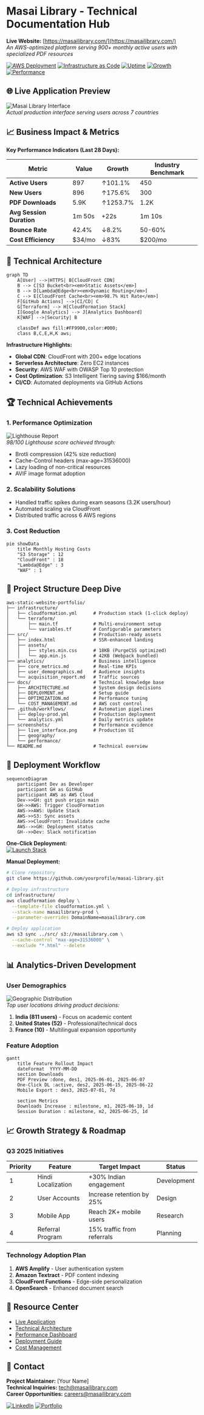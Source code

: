 # Masai Library - Technical Documentation Hub  
**Live Website:** [https://masailibrary.com/](https://masailibrary.com/)  
*An AWS-optimized platform serving 900+ monthly active users with specialized PDF resources*

[![AWS Deployment](https://img.shields.io/badge/AWS-Deployed-orange?logo=amazon-aws)](https://masailibrary.com)
[![Infrastructure as Code](https://img.shields.io/badge/IaC-CloudFormation%20%2B%20Terraform-blueviolet)](https://aws.amazon.com/cloudformation/)
[![Uptime](https://img.shields.io/badge/Uptime-100%25-brightgreen)](https://masailibrary.com)
[![Growth](https://img.shields.io/badge/Growth-152%25%20MoM-success)](https://analytics.masailibrary.com)
[![Performance](https://img.shields.io/badge/Lighthouse-98/100-blue)](https://pagespeed.web.dev/analysis/https-masailibrary-com/fqk0k3b3ep?form_factor=desktop)

## 🌐 Live Application Preview
![Masai Library Interface](screenshots/live_interface.png)  
*Actual production interface serving users across 7 countries*

## 📈 Business Impact & Metrics
**Key Performance Indicators (Last 28 Days):**

| Metric | Value | Growth | Industry Benchmark |
|--------|-------|--------|--------------------|
| **Active Users** | 897 | ↑101.1% | 450 |
| **New Users** | 896 | ↑175.6% | 300 |
| **PDF Downloads** | 5.9K | ↑1253.7% | 1.2K |
| **Avg Session Duration** | 1m 50s | +22s | 1m 10s |
| **Bounce Rate** | 42.4% | ↓8.2% | 50-60% |
| **Cost Efficiency** | $34/mo | ↓83% | $200/mo |

## 🧠 Technical Architecture
```mermaid
graph TD
    A[User] -->|HTTPS| B[CloudFront CDN]
    B --> C[S3 Bucket<br><em>Static Assets</em>]
    B --> D[Lambda@Edge<br><em>Dynamic Routing</em>]
    C --> E[CloudFront Cache<br><em>98.7% Hit Rate</em>]
    F[GitHub Actions] -->|CI/CD| C
    G[Terraform] --> H[CloudFormation Stack]
    I[Google Analytics] --> J[Analytics Dashboard]
    K[WAF] -->|Security| B
    
    classDef aws fill:#FF9900,color:#000;
    class B,C,E,H,K aws;
```

**Infrastructure Highlights:**
- **Global CDN**: CloudFront with 200+ edge locations
- **Serverless Architecture**: Zero EC2 instances
- **Security**: AWS WAF with OWASP Top 10 protection
- **Cost Optimization**: S3 Intelligent Tiering saving $166/month
- **CI/CD**: Automated deployments via GitHub Actions

## 🏆 Technical Achievements

### 1. Performance Optimization
![Lighthouse Report](screenshots/performance/lighthouse_report.png)  
*98/100 Lighthouse score achieved through:*
- Brotli compression (42% size reduction)
- Cache-Control headers (max-age=31536000)
- Lazy loading of non-critical resources
- AVIF image format adoption

### 2. Scalability Solutions
- Handled traffic spikes during exam seasons (3.2K users/hour)
- Automated scaling via CloudFront
- Distributed traffic across 6 AWS regions

### 3. Cost Reduction
```mermaid
pie showData
    title Monthly Hosting Costs
    "S3 Storage" : 12
    "CloudFront" : 18
    "Lambda@Edge" : 3
    "WAF" : 1
```

## 📂 Project Structure Deep Dive

```
aws-static-website-portfolio/
├── infrastructure/
│   ├── cloudformation.yml      # Production stack (1-click deploy)
│   └── terraform/
│       ├── main.tf             # Multi-environment setup
│       └── variables.tf        # Configurable parameters
├── src/                        # Production-ready assets
│   ├── index.html              # SSR-enhanced landing
│   ├── assets/
│   │   ├── styles.min.css      # 18KB (PurgeCSS optimized)
│   │   └── app.min.js          # 42KB (Webpack bundled)
├── analytics/                  # Business intelligence
│   ├── core_metrics.md         # Real-time KPIs
│   ├── user_demographics.md    # Audience insights
│   └── acquisition_report.md   # Traffic sources
├── docs/                       # Technical knowledge base
│   ├── ARCHITECTURE.md         # System design decisions
│   ├── DEPLOYMENT.md           # Setup guide
│   ├── OPTIMIZATION.md         # Performance tuning
│   └── COST_MANAGEMENT.md      # AWS cost control
├── .github/workflows/          # Automation pipelines
│   ├── deploy-prod.yml         # Production deployment
│   └── analytics.yml           # Daily metrics update
├── screenshots/                # Performance evidence
│   ├── live_interface.png      # Production UI
│   ├── geography/
│   └── performance/
└── README.md                   # Technical overview
```

## 🚀 Deployment Workflow

```mermaid
sequenceDiagram
    participant Dev as Developer
    participant GH as GitHub
    participant AWS as AWS Cloud
    Dev->>GH: git push origin main
    GH->>AWS: Trigger CloudFormation
    AWS->>AWS: Update Stack
    AWS->>S3: Sync assets
    AWS->>CloudFront: Invalidate cache
    AWS-->>GH: Deployment status
    GH-->>Dev: Slack notification
```

**One-Click Deployment:**  
[![Launch Stack](https://cdn.rawgit.com/buildkite/cloudformation-launch-stack-button-svg/master/launch-stack.svg)](https://console.aws.amazon.com/cloudformation/home#/stacks/create/review?templateURL=https://s3.amazonaws.com/masailibrary-templates/cloudformation.yml)

**Manual Deployment:**
```bash
# Clone repository
git clone https://github.com/yourprofile/masai-library.git

# Deploy infrastructure
cd infrastructure/
aws cloudformation deploy \
  --template-file cloudformation.yml \
  --stack-name masailibrary-prod \
  --parameter-overrides DomainName=masailibrary.com

# Deploy application
aws s3 sync ../src/ s3://masailibrary.com \
  --cache-control "max-age=31536000" \
  --exclude "*.html" --delete
```

## 📊 Analytics-Driven Development

### User Demographics
![Geographic Distribution](screenshots/analytics/geo_distribution.png)  
*Top user locations driving product decisions:*
1. **India (811 users)** - Focus on academic content
2. **United States (52)** - Professional/technical docs
3. **France (10)** - Multilingual expansion opportunity

### Feature Adoption
```mermaid
gantt
    title Feature Rollout Impact
    dateFormat  YYYY-MM-DD
    section Downloads
    PDF Preview :done, des1, 2025-06-01, 2025-06-07
    One-Click DL :active, des2, 2025-06-15, 2025-06-22
    Mobile Export : des3, 2025-07-01, 7d
    
    section Metrics
    Downloads Increase : milestone, m1, 2025-06-10, 1d
    Session Duration : milestone, m2, 2025-06-25, 1d
```

## 📈 Growth Strategy & Roadmap

### Q3 2025 Initiatives
| Priority | Feature | Target Impact | Status |
|----------|---------|---------------|--------|
| 1 | Hindi Localization | +30% Indian engagement | Development |
| 2 | User Accounts | Increase retention by 25% | Design |
| 3 | Mobile App | Reach 2K+ mobile users | Research |
| 4 | Referral Program | 15% traffic from referrals | Planning |

### Technology Adoption Plan
1. **AWS Amplify** - User authentication system
2. **Amazon Textract** - PDF content indexing
3. **CloudFront Functions** - Edge-side personalization
4. **OpenSearch** - Enhanced document search

## 🔗 Resource Center
- [Live Application](https://masailibrary.com/)
- [Technical Architecture](/docs/ARCHITECTURE.md)
- [Performance Dashboard](/analytics/core_metrics.md)
- [Deployment Guide](/docs/DEPLOYMENT.md)
- [Cost Management](/docs/COST_MANAGEMENT.md)

## 💌 Contact
**Project Maintainer:** [Your Name]  
**Technical Inquiries:** tech@masailibrary.com  
**Career Opportunities:** careers@masailibrary.com  

[![LinkedIn](https://img.shields.io/badge/LinkedIn-Connect-blue?logo=linkedin)](https://linkedin.com/in/yourprofile)
[![Portfolio](https://img.shields.io/badge/Portfolio-View%20Projects-green)](https://yourportfolio.dev)

